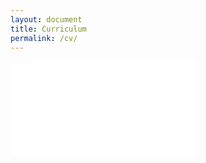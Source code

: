 ```yaml
---
layout: document
title: Curriculum
permalink: /cv/
---
```

<div style="width:100%;height:100%">
<embed src="../assets/curriculumvitae-ENG.pdf" type="application/pdf">
</div>
